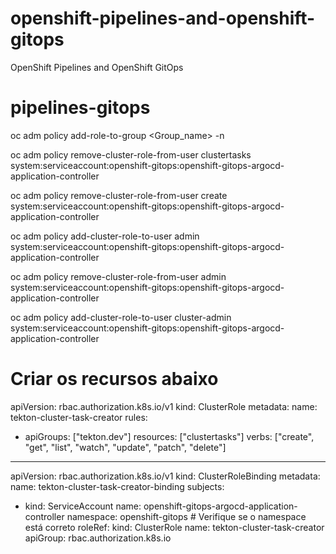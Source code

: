 # openshift-pipelines-and-openshift-gitops
OpenShift Pipelines and OpenShift GitOps

# pipelines-gitops

oc adm policy add-role-to-group  <role> <Group_name>  -n  <Project-name>

oc adm policy remove-cluster-role-from-user clustertasks system:serviceaccount:openshift-gitops:openshift-gitops-argocd-application-controller

oc adm policy remove-cluster-role-from-user create system:serviceaccount:openshift-gitops:openshift-gitops-argocd-application-controller

oc adm policy add-cluster-role-to-user admin system:serviceaccount:openshift-gitops:openshift-gitops-argocd-application-controller

oc adm policy remove-cluster-role-from-user admin system:serviceaccount:openshift-gitops:openshift-gitops-argocd-application-controller

oc adm policy add-cluster-role-to-user cluster-admin system:serviceaccount:openshift-gitops:openshift-gitops-argocd-application-controller

# Criar os recursos abaixo
apiVersion: rbac.authorization.k8s.io/v1
kind: ClusterRole
metadata:
  name: tekton-cluster-task-creator
rules:
- apiGroups: ["tekton.dev"]
  resources: ["clustertasks"]
  verbs: ["create", "get", "list", "watch", "update", "patch", "delete"]
---
apiVersion: rbac.authorization.k8s.io/v1
kind: ClusterRoleBinding
metadata:
  name: tekton-cluster-task-creator-binding
subjects:
- kind: ServiceAccount
  name: openshift-gitops-argocd-application-controller
  namespace: openshift-gitops # Verifique se o namespace está correto
roleRef:
  kind: ClusterRole
  name: tekton-cluster-task-creator
  apiGroup: rbac.authorization.k8s.io
